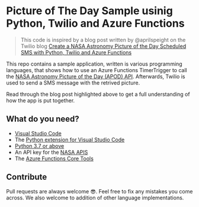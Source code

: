 # Picture of The Day Sample usinig Python, Twilio and Azure Functions

> This code is inspired by a blog post written by @aprilspeight on the Twilio blog [Create a NASA Astronomy Picture of the Day Scheduled SMS with Python, Twilio and Azure Functions](https://www.twilio.com/blog/nasa-astronomy-picture-day-scheduled-sms-python-twilio-azure-functions)

This repo contains a sample application, written is various programming languages, that shows how to use an Azure Functions TimerTrigger to call the [NASA  Astronomy Picture of the Day (APOD) API](https://api.nasa.gov/). Afterwards, Twilio is used to send a SMS message with the retrived picture.

Read through the blog post highlighted above to get a full understanding of how the app is put together. 

## What do you need?
- [Visual Studio Code](https://code.visualstudio.com/?WT.mc_id=academic-0000-cephilli)
- The [Python extension for Visual Studio Code](https://marketplace.visualstudio.com/items?itemName=ms-python.python&WT.mc_id=academic-0000-cephilli)
- [Python 3.7 or above](https://www.python.org/downloads/)
- An API key for the [NASA APIS](https://api.nasa.gov/)
- The [Azure Functions Core Tools](https://docs.microsoft.com/azure/azure-functions/functions-run-local?tabs=linux,csharp,bash&WT.mc_id=academic-0000-cephilli#install-the-azure-functions-core-tools)

## Contribute
Pull requests are always welcome 😎. Feel free to fix any mistakes you come across. We also welcome to addition of other language implementations.